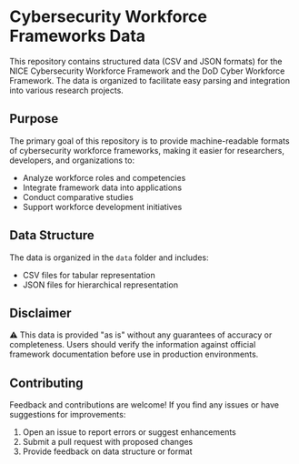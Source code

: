 # Cybersecurity Workforce Frameworks Data

This repository contains structured data (CSV and JSON formats) for the NICE Cybersecurity Workforce Framework and the DoD Cyber Workforce Framework. The data is organized to facilitate easy parsing and integration into various research projects.

## Purpose

The primary goal of this repository is to provide machine-readable formats of cybersecurity workforce frameworks, making it easier for researchers, developers, and organizations to:

- Analyze workforce roles and competencies
- Integrate framework data into applications
- Conduct comparative studies
- Support workforce development initiatives

## Data Structure

The data is organized in the `data` folder and includes:
- CSV files for tabular representation
- JSON files for hierarchical representation

## Disclaimer

⚠️ This data is provided "as is" without any guarantees of accuracy or completeness. Users should verify the information against official framework documentation before use in production environments.

## Contributing

Feedback and contributions are welcome! If you find any issues or have suggestions for improvements:
1. Open an issue to report errors or suggest enhancements
2. Submit a pull request with proposed changes
3. Provide feedback on data structure or format
